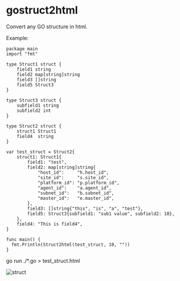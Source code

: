 # gostruct2html

Convert any GO structure in html.

Example:
```
package main
import "fmt"

type Struct1 struct {
	field1 string
	field2 map[string]string
	field3 []string
	field5 Struct3
}

type Struct3 struct {
	subfield1 string
	subfield2 int
}

type Struct2 struct {
	struct1 Struct1
	field4  string
}

var test_struct = Struct2{
	struct1: Struct1{
		field1: "test",
		field2: map[string]string{
			"host_id":     "h.host_id",
			"site_id":     "s.site_id",
			"platform_id": "p.platform_id",
			"agent_id":    "a.agent_id",
			"subnet_id":   "b.subnet_id",
			"master_id":   "e.master_id",
		},
		field3: []string{"this", "is", "a", "test"},
		field5: Struct3{subfield1: "sub1 value", subfield2: 10},
	},
	field4: "This is field4",
}

func main() {
  fmt.Println(Struct2html(test_struct, 10, ""))
}

```

go run ./*.go > test_struct.html

![struct](https://user-images.githubusercontent.com/31523474/32586566-76accc10-c4c0-11e7-9615-e0f5361e491e.png)
